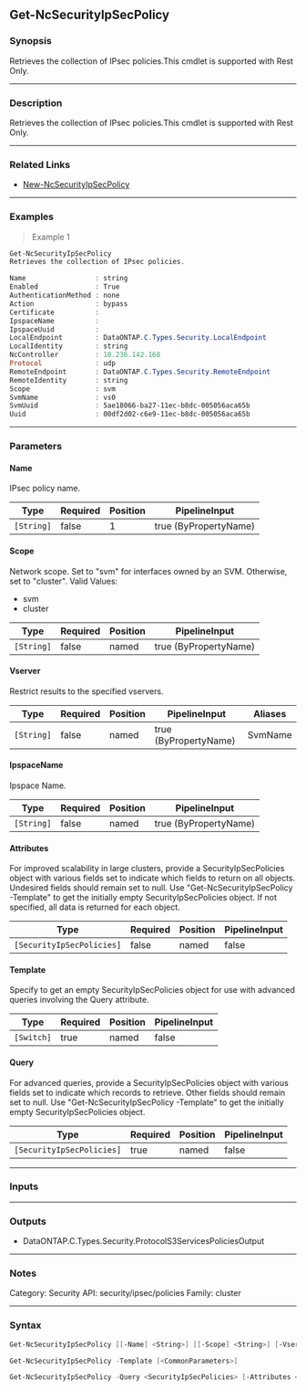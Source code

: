 Get-NcSecurityIpSecPolicy
-------------------------

### Synopsis
Retrieves the collection of IPsec policies.This cmdlet is supported with Rest Only.

---

### Description

Retrieves the collection of IPsec policies.This cmdlet is supported with Rest Only.

---

### Related Links
* [New-NcSecurityIpSecPolicy](New-NcSecurityIpSecPolicy)

---

### Examples
> Example 1

```PowerShell
Get-NcSecurityIpSecPolicy
Retrieves the collection of IPsec policies.

Name                 : string
Enabled              : True
AuthenticationMethod : none
Action               : bypass
Certificate          :
IpspaceName          :
IpspaceUuid          :
LocalEndpoint        : DataONTAP.C.Types.Security.LocalEndpoint
LocalIdentity        : string
NcController         : 10.236.142.168
Protocol             : udp
RemoteEndpoint       : DataONTAP.C.Types.Security.RemoteEndpoint
RemoteIdentity       : string
Scope                : svm
SvmName              : vs0
SvmUuid              : 5ae18066-ba27-11ec-b8dc-005056aca65b
Uuid                 : 00df2d02-c6e9-11ec-b8dc-005056aca65b

```

---

### Parameters
#### **Name**
IPsec policy name.

|Type      |Required|Position|PipelineInput        |
|----------|--------|--------|---------------------|
|`[String]`|false   |1       |true (ByPropertyName)|

#### **Scope**
Network scope. Set to \"svm\" for interfaces owned by an SVM. Otherwise, set to \"cluster\".
Valid Values:

* svm
* cluster

|Type      |Required|Position|PipelineInput        |
|----------|--------|--------|---------------------|
|`[String]`|false   |named   |true (ByPropertyName)|

#### **Vserver**
Restrict results to the specified vservers.

|Type      |Required|Position|PipelineInput        |Aliases|
|----------|--------|--------|---------------------|-------|
|`[String]`|false   |named   |true (ByPropertyName)|SvmName|

#### **IpspaceName**
Ipspace Name.

|Type      |Required|Position|PipelineInput        |
|----------|--------|--------|---------------------|
|`[String]`|false   |named   |true (ByPropertyName)|

#### **Attributes**
For improved scalability in large clusters, provide a SecurityIpSecPolicies object with various fields set to indicate which fields to return on all objects.  Undesired fields should remain set to null.  Use "Get-NcSecurityIpSecPolicy -Template" to get the initially empty SecurityIpSecPolicies object.  If not specified, all data is returned for each object.

|Type                     |Required|Position|PipelineInput|
|-------------------------|--------|--------|-------------|
|`[SecurityIpSecPolicies]`|false   |named   |false        |

#### **Template**
Specify to get an empty SecurityIpSecPolicies object for use with advanced queries involving the Query attribute.

|Type      |Required|Position|PipelineInput|
|----------|--------|--------|-------------|
|`[Switch]`|true    |named   |false        |

#### **Query**
For advanced queries, provide a SecurityIpSecPolicies object with various fields set to indicate which records to retrieve.  Other fields should remain set to null.  Use "Get-NcSecurityIpSecPolicy -Template" to get the initially empty SecurityIpSecPolicies object.

|Type                     |Required|Position|PipelineInput|
|-------------------------|--------|--------|-------------|
|`[SecurityIpSecPolicies]`|true    |named   |false        |

---

### Inputs

---

### Outputs
* DataONTAP.C.Types.Security.ProtocolS3ServicesPoliciesOutput

---

### Notes
Category: Security
API: security/ipsec/policies
Family: cluster

---

### Syntax
```PowerShell
Get-NcSecurityIpSecPolicy [[-Name] <String>] [[-Scope] <String>] [-Vserver <String>] [-IpspaceName <String>] [<CommonParameters>]
```
```PowerShell
Get-NcSecurityIpSecPolicy -Template [<CommonParameters>]
```
```PowerShell
Get-NcSecurityIpSecPolicy -Query <SecurityIpSecPolicies> [-Attributes <SecurityIpSecPolicies>] [<CommonParameters>]
```
